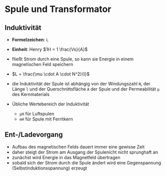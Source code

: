 # Spule und Transformator

## Induktivität


* **Formelzeichen**: `L`
* **Einheit**: Henry $1H = 1 \frac{Vs}{A}$

* fließt Strom durch eine Spule, so kann sie Energie in einem magnetischen Feld speichern

* $L = \frac{\mu \cdot A \cdot N^2}{l}$

* die Induktivität der Spule ist abhängig von der Windungszahl `N`, der Länge `l` und der Querschnittsfläche `A` der Spule und der Permeabilität `µ` des Kernmaterials

* Übliche Wertebereich der Induktivität
    * `µH` für Luftspulen
    * `mH` für Spule mit Ferritkern

## Ent-/Ladevorgang

* Aufbau des magnetischen Felds dauert immer eine gewisse Zeit
* daher steigt der Strom am Ausgang der Spulenicht nicht sprunghaft an
* zunächst wird Energie in das Magnetfeld übertragen
* sobald sich der Strom durch die Spule ändert wird eine Gegenspannung (Selbstinduktionsspannung) erzeugt
